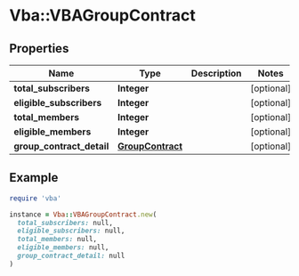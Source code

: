 # Vba::VBAGroupContract

## Properties

| Name | Type | Description | Notes |
| ---- | ---- | ----------- | ----- |
| **total_subscribers** | **Integer** |  | [optional] |
| **eligible_subscribers** | **Integer** |  | [optional] |
| **total_members** | **Integer** |  | [optional] |
| **eligible_members** | **Integer** |  | [optional] |
| **group_contract_detail** | [**GroupContract**](GroupContract.md) |  | [optional] |

## Example

```ruby
require 'vba'

instance = Vba::VBAGroupContract.new(
  total_subscribers: null,
  eligible_subscribers: null,
  total_members: null,
  eligible_members: null,
  group_contract_detail: null
)
```

